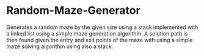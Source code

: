 # Random-Maze-Generator
Generates a random maze by the given size using a stack implemented with a linked list using a simple maze generation algorithm. A solution path is then found given the entry and exit points of the maze with using a simple maze solving algorithm using also a stack.
